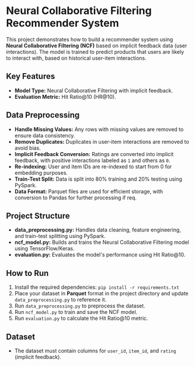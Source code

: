 # Neural Collaborative Filtering Recommender System

This project demonstrates how to build a recommender system using **Neural Collaborative Filtering (NCF)** based on implicit feedback data (user interactions). The model is trained to predict products that users are likely to interact with, based on historical user-item interactions.

## Key Features
- **Model Type:** Neural Collaborative Filtering with implicit feedback.
- **Evaluation Metric:** Hit Ratio@10 (HR@10).

## Data Preprocessing
- **Handle Missing Values:** Any rows with missing values are removed to ensure data consistency.
- **Remove Duplicates:** Duplicates in user-item interactions are removed to avoid bias.
- **Implicit Feedback Conversion:** Ratings are converted into implicit feedback, with positive interactions labeled as `1` and others as `0`.
- **Re-indexing:** User and item IDs are re-indexed to start from 0 for embedding purposes.
- **Train-Test Split:** Data is split into 80% training and 20% testing using PySpark.
- **Data Format:** Parquet files are used for efficient storage, with conversion to Pandas for further processing if req.

## Project Structure
- **data_preprocessing.py:** Handles data cleaning, feature engineering, and train-test splitting using PySpark.
- **ncf_model.py:** Builds and trains the Neural Collaborative Filtering model using TensorFlow/Keras.
- **evaluation.py:** Evaluates the model's performance using Hit Ratio@10.

## How to Run
1. Install the required dependencies: `pip install -r requirements.txt`
2. Place your dataset in **Parquet** format in the project directory and update `data_preprocessing.py` to reference it.
3. Run `data_preprocessing.py` to preprocess the dataset.
4. Run `ncf_model.py` to train and save the NCF model.
5. Run `evaluation.py` to calculate the Hit Ratio@10 metric.

## Dataset
- The dataset must contain columns for `user_id`, `item_id`, and `rating` (implicit feedback).

